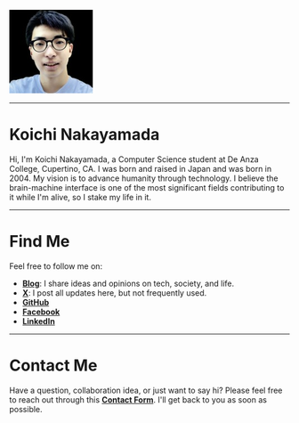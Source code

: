 
![Koichi's Photo](profile150.jpg)

---

# Koichi Nakayamada

Hi, I'm Koichi Nakayamada, a Computer Science student at De Anza College, Cupertino, CA. I was born and raised in Japan and was born in 2004. My vision is to advance humanity through technology. I believe the brain-machine interface is one of the most significant fields contributing to it while I'm alive, so I stake my life in it.

---

# Find Me

Feel free to follow me on: 

- [**Blog**](https://koichin.medium.com): I share ideas and opinions on tech, society, and life.
- [**X**](https://x.com/koichincom): I post all updates here, but not frequently used.
- [**GitHub**](https://github.com/koichinakayamada)
- [**Facebook**](https://www.facebook.com/koichincom)
- [**LinkedIn**](https://linkedin.com/in/koichinakayamada)

---

# Contact Me

Have a question, collaboration idea, or just want to say hi? Please feel free to reach out through this [**Contact Form**](https://forms.gle/TTmCVmB7TK8fyH5Z8). I'll get back to you as soon as possible.
